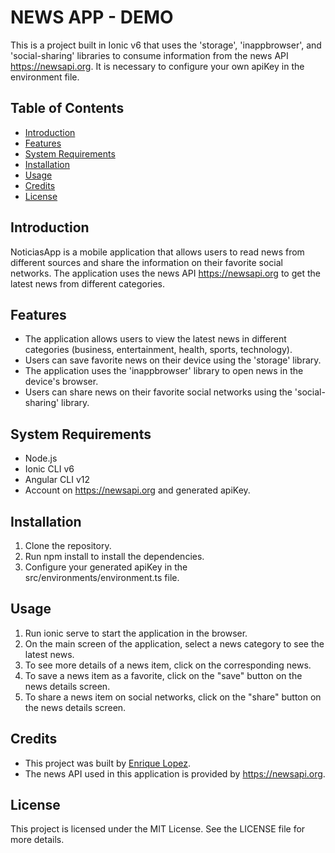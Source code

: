 # NEWS APP - DEMO
This is a project built in Ionic v6 that uses the 'storage', 'inappbrowser', and 'social-sharing' libraries to consume information from the news API https://newsapi.org. It is necessary to configure your own apiKey in the environment file.

## Table of Contents
- [Introduction]
- [Features]
- [System Requirements]
- [Installation]
- [Usage]
- [Credits]
- [License]

## Introduction
NoticiasApp is a mobile application that allows users to read news from different sources and share the information on their favorite social networks. The application uses the news API https://newsapi.org to get the latest news from different categories.

## Features
* The application allows users to view the latest news in different categories (business, entertainment, health, sports, technology).
* Users can save favorite news on their device using the 'storage' library.
* The application uses the 'inappbrowser' library to open news in the device's browser.
* Users can share news on their favorite social networks using the 'social-sharing' library.

## System Requirements
* Node.js
* Ionic CLI v6
* Angular CLI v12
* Account on https://newsapi.org and generated apiKey.

## Installation
1. Clone the repository.
2. Run npm install to install the dependencies.
3. Configure your generated apiKey in the src/environments/environment.ts file.
## Usage
1. Run ionic serve to start the application in the browser.
2. On the main screen of the application, select a news category to see the latest news.
3. To see more details of a news item, click on the corresponding news.
4. To save a news item as a favorite, click on the "save" button on the news details screen.
5. To share a news item on social networks, click on the "share" button on the news details screen.
## Credits
* This project was built by [Enrique Lopez].
* The news API used in this application is provided by https://newsapi.org.
## License
This project is licensed under the MIT License. See the LICENSE file for more details.

[Enrique Lopez]: https://github.com/jenriquelopezdev
[Introduction]: #introduction
[Features]: #features
[System Requirements]: #system-requirements
[Installation]: #installation
[Usage]: #usage
[Credits]: #credits
[License]: #license
